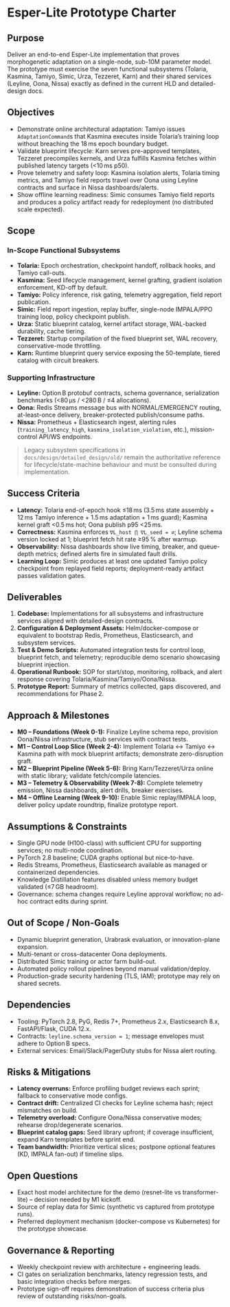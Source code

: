# Esper-Lite Prototype Charter

## Purpose
Deliver an end-to-end Esper-Lite implementation that proves morphogenetic adaptation on a single-node, sub-10M parameter model. The prototype must exercise the seven functional subsystems (Tolaria, Kasmina, Tamiyo, Simic, Urza, Tezzeret, Karn) and their shared services (Leyline, Oona, Nissa) exactly as defined in the current HLD and detailed-design docs.

## Objectives
- Demonstrate online architectural adaptation: Tamiyo issues `AdaptationCommand`s that Kasmina executes inside Tolaria’s training loop without breaching the 18 ms epoch boundary budget.
- Validate blueprint lifecycle: Karn serves pre-approved templates, Tezzeret precompiles kernels, and Urza fulfills Kasmina fetches within published latency targets (<10 ms p50).
- Prove telemetry and safety loop: Kasmina isolation alerts, Tolaria timing metrics, and Tamiyo field reports travel over Oona using Leyline contracts and surface in Nissa dashboards/alerts.
- Show offline learning readiness: Simic consumes Tamiyo field reports and produces a policy artifact ready for redeployment (no distributed scale expected).

## Scope
### In-Scope Functional Subsystems
- **Tolaria:** Epoch orchestration, checkpoint handoff, rollback hooks, and Tamiyo call-outs.
- **Kasmina:** Seed lifecycle management, kernel grafting, gradient isolation enforcement, KD-off by default.
- **Tamiyo:** Policy inference, risk gating, telemetry aggregation, field report publication.
- **Simic:** Field report ingestion, replay buffer, single-node IMPALA/PPO training loop, policy checkpoint publish.
- **Urza:** Static blueprint catalog, kernel artifact storage, WAL-backed durability, cache tiering.
- **Tezzeret:** Startup compilation of the fixed blueprint set, WAL recovery, conservative-mode throttling.
- **Karn:** Runtime blueprint query service exposing the 50-template, tiered catalog with circuit breakers.

### Supporting Infrastructure
- **Leyline:** Option B protobuf contracts, schema governance, serialization benchmarks (<80 µs / <280 B / ≤4 allocations).
- **Oona:** Redis Streams message bus with NORMAL/EMERGENCY routing, at-least-once delivery, breaker-protected publish/consume paths.
- **Nissa:** Prometheus + Elasticsearch ingest, alerting rules (`training_latency_high`, `kasmina_isolation_violation`, etc.), mission-control API/WS endpoints.

> Legacy subsystem specifications in `docs/design/detailed_design/old/` remain the authoritative reference for lifecycle/state-machine behaviour and must be consulted during implementation.

## Success Criteria
- **Latency:** Tolaria end-of-epoch hook ≤18 ms (3.5 ms state assembly + 12 ms Tamiyo inference + 1.5 ms adaptation + 1 ms guard); Kasmina kernel graft <0.5 ms hot; Oona publish p95 <25 ms.
- **Correctness:** Kasmina enforces `∇L_host ⋂ ∇L_seed = ∅`; Leyline schema version locked at 1; blueprint fetch hit rate ≥95 % after warmup.
- **Observability:** Nissa dashboards show live timing, breaker, and queue-depth metrics; defined alerts fire in simulated fault drills.
- **Learning Loop:** Simic produces at least one updated Tamiyo policy checkpoint from replayed field reports; deployment-ready artifact passes validation gates.

## Deliverables
1. **Codebase:** Implementations for all subsystems and infrastructure services aligned with detailed-design contracts.
2. **Configuration & Deployment Assets:** Helm/docker-compose or equivalent to bootstrap Redis, Prometheus, Elasticsearch, and subsystem services.
3. **Test & Demo Scripts:** Automated integration tests for control loop, blueprint fetch, and telemetry; reproducible demo scenario showcasing blueprint injection.
4. **Operational Runbook:** SOP for start/stop, monitoring, rollback, and alert response covering Tolaria/Kasmina/Tamiyo/Oona/Nissa.
5. **Prototype Report:** Summary of metrics collected, gaps discovered, and recommendations for Phase 2.

## Approach & Milestones
- **M0 – Foundations (Week 0-1):** Finalize Leyline schema repo, provision Oona/Nissa infrastructure, stub services with contract tests.
- **M1 – Control Loop Slice (Week 2-4):** Implement Tolaria ↔ Tamiyo ↔ Kasmina path with mock blueprint artifacts; demonstrate zero-disruption graft.
- **M2 – Blueprint Pipeline (Week 5-6):** Bring Karn/Tezzeret/Urza online with static library; validate fetch/compile latencies.
- **M3 – Telemetry & Observability (Week 7-8):** Complete telemetry emission, Nissa dashboards, alert drills, breaker exercises.
- **M4 – Offline Learning (Week 9-10):** Enable Simic replay/IMPALA loop, deliver policy update roundtrip, finalize prototype report.

## Assumptions & Constraints
- Single GPU node (H100-class) with sufficient CPU for supporting services; no multi-node coordination.
- PyTorch 2.8 baseline; CUDA graphs optional but nice-to-have.
- Redis Streams, Prometheus, Elasticsearch available as managed or containerized dependencies.
- Knowledge Distillation features disabled unless memory budget validated (≤7 GB headroom).
- Governance: schema changes require Leyline approval workflow; no ad-hoc contract edits during sprint.

## Out of Scope / Non-Goals
- Dynamic blueprint generation, Urabrask evaluation, or innovation-plane expansion.
- Multi-tenant or cross-datacenter Oona deployments.
- Distributed Simic training or actor farm build-out.
- Automated policy rollout pipelines beyond manual validation/deploy.
- Production-grade security hardening (TLS, IAM); prototype may rely on shared secrets.

## Dependencies
- Tooling: PyTorch 2.8, PyG, Redis 7+, Prometheus 2.x, Elasticsearch 8.x, FastAPI/Flask, CUDA 12.x.
- Contracts: `leyline.schema_version = 1`; message envelopes must adhere to Option B specs.
- External services: Email/Slack/PagerDuty stubs for Nissa alert routing.

## Risks & Mitigations
- **Latency overruns:** Enforce profiling budget reviews each sprint; fallback to conservative mode configs.
- **Contract drift:** Centralized CI checks for Leyline schema hash; reject mismatches on build.
- **Telemetry overload:** Configure Oona/Nissa conservative modes; rehearse drop/degenerate scenarios.
- **Blueprint catalog gaps:** Seed library upfront; if coverage insufficient, expand Karn templates before sprint end.
- **Team bandwidth:** Prioritize vertical slices; postpone optional features (KD, IMPALA fan-out) if timeline slips.

## Open Questions
- Exact host model architecture for the demo (resnet-lite vs transformer-lite) – decision needed by M1 kickoff.
- Source of replay data for Simic (synthetic vs captured from prototype runs).
- Preferred deployment mechanism (docker-compose vs Kubernetes) for the prototype showcase.

## Governance & Reporting
- Weekly checkpoint review with architecture + engineering leads.
- CI gates on serialization benchmarks, latency regression tests, and basic integration checks before merges.
- Prototype sign-off requires demonstration of success criteria plus review of outstanding risks/non-goals.
